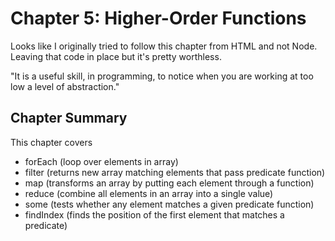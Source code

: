 # Chapter 5: Higher-Order Functions

Looks like I originally tried to follow this chapter from HTML and not Node. Leaving that code in place but it's pretty worthless.

"It is a useful skill, in programming, to notice when you are working at too low a level of abstraction."

## Chapter Summary

This chapter covers
*   forEach (loop over elements in array)
*   filter (returns new array matching elements that pass predicate function)
*   map (transforms an array by putting each element through a function)
*   reduce (combine all elements in an array into a single value)
*   some (tests whether any element matches a given predicate function)
*   findIndex (finds the position of the first element that matches a predicate)